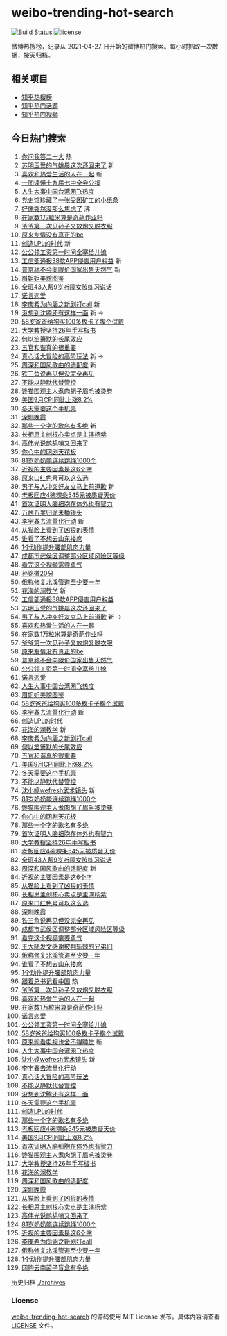 # weibo-trending-hot-search

[![Build Status](https://github.com/justjavac/weibo-trending-hot-search/workflows/ci/badge.svg?branch=master)](https://github.com/justjavac/weibo-trending-hot-search/actions)
[![license](https://img.shields.io/github/license/justjavac/weibo-trending-hot-search)](https://github.com/justjavac/weibo-trending-hot-search/blob/master/LICENSE)

微博热搜榜，记录从 2021-04-27 日开始的微博热门搜索。每小时抓取一次数据，按天[归档](./archives)。

## 相关项目

- [知乎热搜榜](https://github.com/justjavac/zhihu-trending-top-search)
- [知乎热门话题](https://github.com/justjavac/zhihu-trending-hot-questions)
- [知乎热门视频](https://github.com/justjavac/zhihu-trending-hot-video)

## 今日热门搜索

<!-- BEGIN -->
<!-- 最后更新时间 Fri Oct 14 2022 02:29:13 GMT+0800 (China Standard Time) -->

1. [你问我答二十大](https://s.weibo.com//weibo?q=%23%E4%BD%A0%E9%97%AE%E6%88%91%E7%AD%94%E4%BA%8C%E5%8D%81%E5%A4%A7%23&Refer=new_time)
   热
1. [苏明玉受的气姚晨这次还回来了](https://s.weibo.com//weibo?q=%23%E8%8B%8F%E6%98%8E%E7%8E%89%E5%8F%97%E7%9A%84%E6%B0%94%E5%A7%9A%E6%99%A8%E8%BF%99%E6%AC%A1%E8%BF%98%E5%9B%9E%E6%9D%A5%E4%BA%86%23&t=31&band_rank=1&Refer=top)
   新
1. [喜欢和热爱生活的人在一起](https://s.weibo.com//weibo?q=%23%E5%96%9C%E6%AC%A2%E5%92%8C%E7%83%AD%E7%88%B1%E7%94%9F%E6%B4%BB%E7%9A%84%E4%BA%BA%E5%9C%A8%E4%B8%80%E8%B5%B7%23&t=31&band_rank=2&Refer=top)
   新
1. [一图读懂十九届七中全会公报](https://s.weibo.com//weibo?q=%23%E4%B8%80%E5%9B%BE%E8%AF%BB%E6%87%82%E5%8D%81%E4%B9%9D%E5%B1%8A%E4%B8%83%E4%B8%AD%E5%85%A8%E4%BC%9A%E5%85%AC%E6%8A%A5%23&t=31&band_rank=3&Refer=top)
1. [人生大事中国台湾网飞热度](https://s.weibo.com//weibo?q=%23%E4%BA%BA%E7%94%9F%E5%A4%A7%E4%BA%8B%E4%B8%AD%E5%9B%BD%E5%8F%B0%E6%B9%BE%E7%BD%91%E9%A3%9E%E7%83%AD%E5%BA%A6%23&t=31&band_rank=4&Refer=top)
1. [党史馆珍藏了一张受困矿工的小纸条](https://s.weibo.com//weibo?q=%23%E5%85%9A%E5%8F%B2%E9%A6%86%E7%8F%8D%E8%97%8F%E4%BA%86%E4%B8%80%E5%BC%A0%E5%8F%97%E5%9B%B0%E7%9F%BF%E5%B7%A5%E7%9A%84%E5%B0%8F%E7%BA%B8%E6%9D%A1%23&t=31&band_rank=5&Refer=top)
1. [好像突然没那么焦虑了](https://s.weibo.com//weibo?q=%23%E5%A5%BD%E5%83%8F%E7%AA%81%E7%84%B6%E6%B2%A1%E9%82%A3%E4%B9%88%E7%84%A6%E8%99%91%E4%BA%86%23&t=31&band_rank=6&Refer=top)
   沸
1. [在家数1万粒米算是奇葩作业吗](https://s.weibo.com//weibo?q=%23%E5%9C%A8%E5%AE%B6%E6%95%B01%E4%B8%87%E7%B2%92%E7%B1%B3%E7%AE%97%E6%98%AF%E5%A5%87%E8%91%A9%E4%BD%9C%E4%B8%9A%E5%90%97%23&t=31&band_rank=7&Refer=top)
1. [爷爷第一次见孙子又放炮又脱衣服](https://s.weibo.com//weibo?q=%23%E7%88%B7%E7%88%B7%E7%AC%AC%E4%B8%80%E6%AC%A1%E8%A7%81%E5%AD%99%E5%AD%90%E5%8F%88%E6%94%BE%E7%82%AE%E5%8F%88%E8%84%B1%E8%A1%A3%E6%9C%8D%23&t=31&band_rank=8&Refer=top)
1. [原来友情没有真正的be](https://s.weibo.com//weibo?q=%23%E5%8E%9F%E6%9D%A5%E5%8F%8B%E6%83%85%E6%B2%A1%E6%9C%89%E7%9C%9F%E6%AD%A3%E7%9A%84be%23&t=31&band_rank=9&Refer=top)
1. [创造LPL的时代](https://s.weibo.com//weibo?q=%23%E5%88%9B%E9%80%A0LPL%E7%9A%84%E6%97%B6%E4%BB%A3%23&t=31&band_rank=10&Refer=top)
   新
1. [公公领工资第一时间全塞给儿媳](https://s.weibo.com//weibo?q=%23%E5%85%AC%E5%85%AC%E9%A2%86%E5%B7%A5%E8%B5%84%E7%AC%AC%E4%B8%80%E6%97%B6%E9%97%B4%E5%85%A8%E5%A1%9E%E7%BB%99%E5%84%BF%E5%AA%B3%23&t=31&band_rank=11&Refer=top)
1. [工信部通报38款APP侵害用户权益](https://s.weibo.com//weibo?q=%23%E5%B7%A5%E4%BF%A1%E9%83%A8%E9%80%9A%E6%8A%A538%E6%AC%BEAPP%E4%BE%B5%E5%AE%B3%E7%94%A8%E6%88%B7%E6%9D%83%E7%9B%8A%23&t=31&band_rank=12&Refer=top)
   新
1. [普京称不会向限价国家出售天然气](https://s.weibo.com//weibo?q=%23%E6%99%AE%E4%BA%AC%E7%A7%B0%E4%B8%8D%E4%BC%9A%E5%90%91%E9%99%90%E4%BB%B7%E5%9B%BD%E5%AE%B6%E5%87%BA%E5%94%AE%E5%A4%A9%E7%84%B6%E6%B0%94%23&t=31&band_rank=13&Refer=top)
   新
1. [眉姐姐美貌图鉴](https://s.weibo.com//weibo?q=%23%E7%9C%89%E5%A7%90%E5%A7%90%E7%BE%8E%E8%B2%8C%E5%9B%BE%E9%89%B4%23&t=31&band_rank=14&Refer=top)
1. [全班43人帮9岁听障女孩练习说话](https://s.weibo.com//weibo?q=%23%E5%85%A8%E7%8F%AD43%E4%BA%BA%E5%B8%AE9%E5%B2%81%E5%90%AC%E9%9A%9C%E5%A5%B3%E5%AD%A9%E7%BB%83%E4%B9%A0%E8%AF%B4%E8%AF%9D%23&t=31&band_rank=15&Refer=top)
1. [诺言恋爱](https://s.weibo.com//weibo?q=%E8%AF%BA%E8%A8%80%E6%81%8B%E7%88%B1&t=31&band_rank=16&Refer=top)
1. [李庚希为向涵之新剧打call](https://s.weibo.com//weibo?q=%23%E6%9D%8E%E5%BA%9A%E5%B8%8C%E4%B8%BA%E5%90%91%E6%B6%B5%E4%B9%8B%E6%96%B0%E5%89%A7%E6%89%93call%23&t=31&band_rank=17&Refer=top)
   新
1. [没想到沈腾还有这样一面](https://s.weibo.com//weibo?q=%23%E6%B2%A1%E6%83%B3%E5%88%B0%E6%B2%88%E8%85%BE%E8%BF%98%E6%9C%89%E8%BF%99%E6%A0%B7%E4%B8%80%E9%9D%A2%23&t=31&band_rank=18&Refer=top)
   新 ->
1. [58岁爸爸给狗买100多枚卡子挨个试戴](https://s.weibo.com//weibo?q=%2358%E5%B2%81%E7%88%B8%E7%88%B8%E7%BB%99%E7%8B%97%E4%B9%B0100%E5%A4%9A%E6%9E%9A%E5%8D%A1%E5%AD%90%E6%8C%A8%E4%B8%AA%E8%AF%95%E6%88%B4%23&t=31&band_rank=19&Refer=top)
1. [大学教授坚持26年手写板书](https://s.weibo.com//weibo?q=%23%E5%A4%A7%E5%AD%A6%E6%95%99%E6%8E%88%E5%9D%9A%E6%8C%8126%E5%B9%B4%E6%89%8B%E5%86%99%E6%9D%BF%E4%B9%A6%23&t=31&band_rank=20&Refer=top)
1. [何以笙箫默的长尾效应](https://s.weibo.com//weibo?q=%23%E4%BD%95%E4%BB%A5%E7%AC%99%E7%AE%AB%E9%BB%98%E7%9A%84%E9%95%BF%E5%B0%BE%E6%95%88%E5%BA%94%23&t=31&band_rank=21&Refer=top)
1. [五官和谐真的很重要](https://s.weibo.com//weibo?q=%23%E4%BA%94%E5%AE%98%E5%92%8C%E8%B0%90%E7%9C%9F%E7%9A%84%E5%BE%88%E9%87%8D%E8%A6%81%23&t=31&band_rank=22&Refer=top)
1. [真心话大冒险的高阶玩法](https://s.weibo.com//weibo?q=%23%E7%9C%9F%E5%BF%83%E8%AF%9D%E5%A4%A7%E5%86%92%E9%99%A9%E7%9A%84%E9%AB%98%E9%98%B6%E7%8E%A9%E6%B3%95%23&t=31&band_rank=23&Refer=top)
   新 ->
1. [周深和国风歌曲的适配度](https://s.weibo.com//weibo?q=%23%E5%91%A8%E6%B7%B1%E5%92%8C%E5%9B%BD%E9%A3%8E%E6%AD%8C%E6%9B%B2%E7%9A%84%E9%80%82%E9%85%8D%E5%BA%A6%23&t=31&band_rank=24&Refer=top)
   新
1. [铁三角说再见但没完全再见](https://s.weibo.com//weibo?q=%23%E9%93%81%E4%B8%89%E8%A7%92%E8%AF%B4%E5%86%8D%E8%A7%81%E4%BD%86%E6%B2%A1%E5%AE%8C%E5%85%A8%E5%86%8D%E8%A7%81%23&t=31&band_rank=25&Refer=top)
1. [不能以静默代替管控](https://s.weibo.com//weibo?q=%23%E4%B8%8D%E8%83%BD%E4%BB%A5%E9%9D%99%E9%BB%98%E4%BB%A3%E6%9B%BF%E7%AE%A1%E6%8E%A7%23&t=31&band_rank=26&Refer=top)
1. [馋猫围观主人煮肉胡子眉毛被烫卷](https://s.weibo.com//weibo?q=%23%E9%A6%8B%E7%8C%AB%E5%9B%B4%E8%A7%82%E4%B8%BB%E4%BA%BA%E7%85%AE%E8%82%89%E8%83%A1%E5%AD%90%E7%9C%89%E6%AF%9B%E8%A2%AB%E7%83%AB%E5%8D%B7%23&t=31&band_rank=27&Refer=top)
1. [美国9月CPI同比上涨8.2%](https://s.weibo.com//weibo?q=%23%E7%BE%8E%E5%9B%BD9%E6%9C%88CPI%E5%90%8C%E6%AF%94%E4%B8%8A%E6%B6%A88.2%25%23&t=31&band_rank=28&Refer=top)
1. [冬天需要这个手机壳](https://s.weibo.com//weibo?q=%23%E5%86%AC%E5%A4%A9%E9%9C%80%E8%A6%81%E8%BF%99%E4%B8%AA%E6%89%8B%E6%9C%BA%E5%A3%B3%23&t=31&band_rank=29&Refer=top)
1. [深圳晚霞](https://s.weibo.com//weibo?q=%23%E6%B7%B1%E5%9C%B3%E6%99%9A%E9%9C%9E%23&t=31&band_rank=30&Refer=top)
1. [那些一个字的歌名有多绝](https://s.weibo.com//weibo?q=%23%E9%82%A3%E4%BA%9B%E4%B8%80%E4%B8%AA%E5%AD%97%E7%9A%84%E6%AD%8C%E5%90%8D%E6%9C%89%E5%A4%9A%E7%BB%9D%23&t=31&band_rank=31&Refer=top)
   新
1. [长相思主创核心卖点是主演杨紫](https://s.weibo.com//weibo?q=%23%E9%95%BF%E7%9B%B8%E6%80%9D%E4%B8%BB%E5%88%9B%E6%A0%B8%E5%BF%83%E5%8D%96%E7%82%B9%E6%98%AF%E4%B8%BB%E6%BC%94%E6%9D%A8%E7%B4%AB%23&t=31&band_rank=32&Refer=top)
1. [高伟光说鹧鸪哨又回来了](https://s.weibo.com//weibo?q=%23%E9%AB%98%E4%BC%9F%E5%85%89%E8%AF%B4%E9%B9%A7%E9%B8%AA%E5%93%A8%E5%8F%88%E5%9B%9E%E6%9D%A5%E4%BA%86%23&t=31&band_rank=33&Refer=top)
1. [你心中的网剧天花板](https://s.weibo.com//weibo?q=%23%E4%BD%A0%E5%BF%83%E4%B8%AD%E7%9A%84%E7%BD%91%E5%89%A7%E5%A4%A9%E8%8A%B1%E6%9D%BF%23&t=31&band_rank=34&Refer=top)
1. [81岁奶奶能连续跳绳1000个](https://s.weibo.com//weibo?q=%2381%E5%B2%81%E5%A5%B6%E5%A5%B6%E8%83%BD%E8%BF%9E%E7%BB%AD%E8%B7%B3%E7%BB%B31000%E4%B8%AA%23&t=31&band_rank=35&Refer=top)
1. [近视的主要因素是这6个字](https://s.weibo.com//weibo?q=%23%E8%BF%91%E8%A7%86%E7%9A%84%E4%B8%BB%E8%A6%81%E5%9B%A0%E7%B4%A0%E6%98%AF%E8%BF%996%E4%B8%AA%E5%AD%97%23&t=31&band_rank=36&Refer=top)
1. [原来口红色号可以这么选](https://s.weibo.com//weibo?q=%23%E5%8E%9F%E6%9D%A5%E5%8F%A3%E7%BA%A2%E8%89%B2%E5%8F%B7%E5%8F%AF%E4%BB%A5%E8%BF%99%E4%B9%88%E9%80%89%23&t=31&band_rank=37&Refer=top)
1. [男子与人冲突好友立马上前道歉](https://s.weibo.com//weibo?q=%23%E7%94%B7%E5%AD%90%E4%B8%8E%E4%BA%BA%E5%86%B2%E7%AA%81%E5%A5%BD%E5%8F%8B%E7%AB%8B%E9%A9%AC%E4%B8%8A%E5%89%8D%E9%81%93%E6%AD%89%23&t=31&band_rank=38&Refer=top)
   新
1. [老板回应4碗粿条545元被质疑天价](https://s.weibo.com//weibo?q=%23%E8%80%81%E6%9D%BF%E5%9B%9E%E5%BA%944%E7%A2%97%E7%B2%BF%E6%9D%A1545%E5%85%83%E8%A2%AB%E8%B4%A8%E7%96%91%E5%A4%A9%E4%BB%B7%23&t=31&band_rank=39&Refer=top)
1. [首次证明人脑细胞在体外也有智力](https://s.weibo.com//weibo?q=%23%E9%A6%96%E6%AC%A1%E8%AF%81%E6%98%8E%E4%BA%BA%E8%84%91%E7%BB%86%E8%83%9E%E5%9C%A8%E4%BD%93%E5%A4%96%E4%B9%9F%E6%9C%89%E6%99%BA%E5%8A%9B%23&t=31&band_rank=40&Refer=top)
1. [万茜万里归途未播镜头](https://s.weibo.com//weibo?q=%23%E4%B8%87%E8%8C%9C%E4%B8%87%E9%87%8C%E5%BD%92%E9%80%94%E6%9C%AA%E6%92%AD%E9%95%9C%E5%A4%B4%23&t=31&band_rank=41&Refer=top)
1. [李宇春去流量化行动](https://s.weibo.com//weibo?q=%23%E6%9D%8E%E5%AE%87%E6%98%A5%E5%8E%BB%E6%B5%81%E9%87%8F%E5%8C%96%E8%A1%8C%E5%8A%A8%23&t=31&band_rank=42&Refer=top)
   新
1. [从猫脸上看到了凶狠的表情](https://s.weibo.com//weibo?q=%23%E4%BB%8E%E7%8C%AB%E8%84%B8%E4%B8%8A%E7%9C%8B%E5%88%B0%E4%BA%86%E5%87%B6%E7%8B%A0%E7%9A%84%E8%A1%A8%E6%83%85%23&t=31&band_rank=43&Refer=top)
1. [谁看了不想去山东搂席](https://s.weibo.com//weibo?q=%23%E8%B0%81%E7%9C%8B%E4%BA%86%E4%B8%8D%E6%83%B3%E5%8E%BB%E5%B1%B1%E4%B8%9C%E6%90%82%E5%B8%AD%23&t=31&band_rank=44&Refer=top)
1. [1个动作提升腰部肌肉力量](https://s.weibo.com//weibo?q=%231%E4%B8%AA%E5%8A%A8%E4%BD%9C%E6%8F%90%E5%8D%87%E8%85%B0%E9%83%A8%E8%82%8C%E8%82%89%E5%8A%9B%E9%87%8F%23&t=31&band_rank=45&Refer=top)
1. [成都市武侯区调整部分区域风险区等级](https://s.weibo.com//weibo?q=%23%E6%88%90%E9%83%BD%E5%B8%82%E6%AD%A6%E4%BE%AF%E5%8C%BA%E8%B0%83%E6%95%B4%E9%83%A8%E5%88%86%E5%8C%BA%E5%9F%9F%E9%A3%8E%E9%99%A9%E5%8C%BA%E7%AD%89%E7%BA%A7%23&t=31&band_rank=46&Refer=top)
1. [看完这个视频需要勇气](https://s.weibo.com//weibo?q=%23%E7%9C%8B%E5%AE%8C%E8%BF%99%E4%B8%AA%E8%A7%86%E9%A2%91%E9%9C%80%E8%A6%81%E5%8B%87%E6%B0%94%23&t=31&band_rank=47&Refer=top)
1. [孙铭徽20分](https://s.weibo.com//weibo?q=%23%E5%AD%99%E9%93%AD%E5%BE%BD20%E5%88%86%23&t=31&band_rank=48&Refer=top)
1. [俄称修复北溪管道至少要一年](https://s.weibo.com//weibo?q=%23%E4%BF%84%E7%A7%B0%E4%BF%AE%E5%A4%8D%E5%8C%97%E6%BA%AA%E7%AE%A1%E9%81%93%E8%87%B3%E5%B0%91%E8%A6%81%E4%B8%80%E5%B9%B4%23&t=31&band_rank=49&Refer=top)
1. [花海的澜教学](https://s.weibo.com//weibo?q=%23%E8%8A%B1%E6%B5%B7%E7%9A%84%E6%BE%9C%E6%95%99%E5%AD%A6%23&t=31&band_rank=50&Refer=top)
   新
1. [工信部通报38款APP侵害用户权益](https://s.weibo.com//weibo?q=%23%E5%B7%A5%E4%BF%A1%E9%83%A8%E9%80%9A%E6%8A%A538%E6%AC%BEAPP%E4%BE%B5%E5%AE%B3%E7%94%A8%E6%88%B7%E6%9D%83%E7%9B%8A%23&t=31&band_rank=1&Refer=top)
1. [苏明玉受的气姚晨这次还回来了](https://s.weibo.com//weibo?q=%23%E8%8B%8F%E6%98%8E%E7%8E%89%E5%8F%97%E7%9A%84%E6%B0%94%E5%A7%9A%E6%99%A8%E8%BF%99%E6%AC%A1%E8%BF%98%E5%9B%9E%E6%9D%A5%E4%BA%86%23&t=31&band_rank=2&Refer=top)
1. [男子与人冲突好友立马上前道歉](https://s.weibo.com//weibo?q=%23%E7%94%B7%E5%AD%90%E4%B8%8E%E4%BA%BA%E5%86%B2%E7%AA%81%E5%A5%BD%E5%8F%8B%E7%AB%8B%E9%A9%AC%E4%B8%8A%E5%89%8D%E9%81%93%E6%AD%89%23&t=31&band_rank=4&Refer=top)
   新 ->
1. [喜欢和热爱生活的人在一起](https://s.weibo.com//weibo?q=%23%E5%96%9C%E6%AC%A2%E5%92%8C%E7%83%AD%E7%88%B1%E7%94%9F%E6%B4%BB%E7%9A%84%E4%BA%BA%E5%9C%A8%E4%B8%80%E8%B5%B7%23&t=31&band_rank=7&Refer=top)
1. [在家数1万粒米算是奇葩作业吗](https://s.weibo.com//weibo?q=%23%E5%9C%A8%E5%AE%B6%E6%95%B01%E4%B8%87%E7%B2%92%E7%B1%B3%E7%AE%97%E6%98%AF%E5%A5%87%E8%91%A9%E4%BD%9C%E4%B8%9A%E5%90%97%23&t=31&band_rank=8&Refer=top)
1. [爷爷第一次见孙子又放炮又脱衣服](https://s.weibo.com//weibo?q=%23%E7%88%B7%E7%88%B7%E7%AC%AC%E4%B8%80%E6%AC%A1%E8%A7%81%E5%AD%99%E5%AD%90%E5%8F%88%E6%94%BE%E7%82%AE%E5%8F%88%E8%84%B1%E8%A1%A3%E6%9C%8D%23&t=31&band_rank=9&Refer=top)
1. [原来友情没有真正的be](https://s.weibo.com//weibo?q=%23%E5%8E%9F%E6%9D%A5%E5%8F%8B%E6%83%85%E6%B2%A1%E6%9C%89%E7%9C%9F%E6%AD%A3%E7%9A%84be%23&t=31&band_rank=10&Refer=top)
1. [普京称不会向限价国家出售天然气](https://s.weibo.com//weibo?q=%23%E6%99%AE%E4%BA%AC%E7%A7%B0%E4%B8%8D%E4%BC%9A%E5%90%91%E9%99%90%E4%BB%B7%E5%9B%BD%E5%AE%B6%E5%87%BA%E5%94%AE%E5%A4%A9%E7%84%B6%E6%B0%94%23&t=31&band_rank=11&Refer=top)
1. [公公领工资第一时间全塞给儿媳](https://s.weibo.com//weibo?q=%23%E5%85%AC%E5%85%AC%E9%A2%86%E5%B7%A5%E8%B5%84%E7%AC%AC%E4%B8%80%E6%97%B6%E9%97%B4%E5%85%A8%E5%A1%9E%E7%BB%99%E5%84%BF%E5%AA%B3%23&t=31&band_rank=12&Refer=top)
1. [诺言恋爱](https://s.weibo.com//weibo?q=%E8%AF%BA%E8%A8%80%E6%81%8B%E7%88%B1&t=31&band_rank=13&Refer=top)
1. [人生大事中国台湾网飞热度](https://s.weibo.com//weibo?q=%23%E4%BA%BA%E7%94%9F%E5%A4%A7%E4%BA%8B%E4%B8%AD%E5%9B%BD%E5%8F%B0%E6%B9%BE%E7%BD%91%E9%A3%9E%E7%83%AD%E5%BA%A6%23&t=31&band_rank=14&Refer=top)
1. [眉姐姐美貌图鉴](https://s.weibo.com//weibo?q=%23%E7%9C%89%E5%A7%90%E5%A7%90%E7%BE%8E%E8%B2%8C%E5%9B%BE%E9%89%B4%23&t=31&band_rank=15&Refer=top)
1. [58岁爸爸给狗买100多枚卡子挨个试戴](https://s.weibo.com//weibo?q=%2358%E5%B2%81%E7%88%B8%E7%88%B8%E7%BB%99%E7%8B%97%E4%B9%B0100%E5%A4%9A%E6%9E%9A%E5%8D%A1%E5%AD%90%E6%8C%A8%E4%B8%AA%E8%AF%95%E6%88%B4%23&t=31&band_rank=16&Refer=top)
1. [李宇春去流量化行动](https://s.weibo.com//weibo?q=%23%E6%9D%8E%E5%AE%87%E6%98%A5%E5%8E%BB%E6%B5%81%E9%87%8F%E5%8C%96%E8%A1%8C%E5%8A%A8%23&t=31&band_rank=17&Refer=top)
   新
1. [创造LPL的时代](https://s.weibo.com//weibo?q=%23%E5%88%9B%E9%80%A0LPL%E7%9A%84%E6%97%B6%E4%BB%A3%23&t=31&band_rank=19&Refer=top)
1. [花海的澜教学](https://s.weibo.com//weibo?q=%23%E8%8A%B1%E6%B5%B7%E7%9A%84%E6%BE%9C%E6%95%99%E5%AD%A6%23&t=31&band_rank=20&Refer=top)
   新
1. [李庚希为向涵之新剧打call](https://s.weibo.com//weibo?q=%23%E6%9D%8E%E5%BA%9A%E5%B8%8C%E4%B8%BA%E5%90%91%E6%B6%B5%E4%B9%8B%E6%96%B0%E5%89%A7%E6%89%93call%23&t=31&band_rank=21&Refer=top)
1. [何以笙箫默的长尾效应](https://s.weibo.com//weibo?q=%23%E4%BD%95%E4%BB%A5%E7%AC%99%E7%AE%AB%E9%BB%98%E7%9A%84%E9%95%BF%E5%B0%BE%E6%95%88%E5%BA%94%23&t=31&band_rank=22&Refer=top)
1. [五官和谐真的很重要](https://s.weibo.com//weibo?q=%23%E4%BA%94%E5%AE%98%E5%92%8C%E8%B0%90%E7%9C%9F%E7%9A%84%E5%BE%88%E9%87%8D%E8%A6%81%23&t=31&band_rank=24&Refer=top)
1. [美国9月CPI同比上涨8.2%](https://s.weibo.com//weibo?q=%23%E7%BE%8E%E5%9B%BD9%E6%9C%88CPI%E5%90%8C%E6%AF%94%E4%B8%8A%E6%B6%A88.2%25%23&t=31&band_rank=25&Refer=top)
1. [冬天需要这个手机壳](https://s.weibo.com//weibo?q=%23%E5%86%AC%E5%A4%A9%E9%9C%80%E8%A6%81%E8%BF%99%E4%B8%AA%E6%89%8B%E6%9C%BA%E5%A3%B3%23&t=31&band_rank=26&Refer=top)
1. [不能以静默代替管控](https://s.weibo.com//weibo?q=%23%E4%B8%8D%E8%83%BD%E4%BB%A5%E9%9D%99%E9%BB%98%E4%BB%A3%E6%9B%BF%E7%AE%A1%E6%8E%A7%23&t=31&band_rank=27&Refer=top)
1. [沈小婷wefresh武术镜头](https://s.weibo.com//weibo?q=%23%E6%B2%88%E5%B0%8F%E5%A9%B7wefresh%E6%AD%A6%E6%9C%AF%E9%95%9C%E5%A4%B4%23&t=31&band_rank=28&Refer=top)
   新
1. [81岁奶奶能连续跳绳1000个](https://s.weibo.com//weibo?q=%2381%E5%B2%81%E5%A5%B6%E5%A5%B6%E8%83%BD%E8%BF%9E%E7%BB%AD%E8%B7%B3%E7%BB%B31000%E4%B8%AA%23&t=31&band_rank=29&Refer=top)
1. [馋猫围观主人煮肉胡子眉毛被烫卷](https://s.weibo.com//weibo?q=%23%E9%A6%8B%E7%8C%AB%E5%9B%B4%E8%A7%82%E4%B8%BB%E4%BA%BA%E7%85%AE%E8%82%89%E8%83%A1%E5%AD%90%E7%9C%89%E6%AF%9B%E8%A2%AB%E7%83%AB%E5%8D%B7%23&t=31&band_rank=30&Refer=top)
1. [你心中的网剧天花板](https://s.weibo.com//weibo?q=%23%E4%BD%A0%E5%BF%83%E4%B8%AD%E7%9A%84%E7%BD%91%E5%89%A7%E5%A4%A9%E8%8A%B1%E6%9D%BF%23&t=31&band_rank=31&Refer=top)
1. [那些一个字的歌名有多绝](https://s.weibo.com//weibo?q=%23%E9%82%A3%E4%BA%9B%E4%B8%80%E4%B8%AA%E5%AD%97%E7%9A%84%E6%AD%8C%E5%90%8D%E6%9C%89%E5%A4%9A%E7%BB%9D%23&t=31&band_rank=32&Refer=top)
1. [首次证明人脑细胞在体外也有智力](https://s.weibo.com//weibo?q=%23%E9%A6%96%E6%AC%A1%E8%AF%81%E6%98%8E%E4%BA%BA%E8%84%91%E7%BB%86%E8%83%9E%E5%9C%A8%E4%BD%93%E5%A4%96%E4%B9%9F%E6%9C%89%E6%99%BA%E5%8A%9B%23&t=31&band_rank=34&Refer=top)
1. [大学教授坚持26年手写板书](https://s.weibo.com//weibo?q=%23%E5%A4%A7%E5%AD%A6%E6%95%99%E6%8E%88%E5%9D%9A%E6%8C%8126%E5%B9%B4%E6%89%8B%E5%86%99%E6%9D%BF%E4%B9%A6%23&t=31&band_rank=35&Refer=top)
1. [老板回应4碗粿条545元被质疑天价](https://s.weibo.com//weibo?q=%23%E8%80%81%E6%9D%BF%E5%9B%9E%E5%BA%944%E7%A2%97%E7%B2%BF%E6%9D%A1545%E5%85%83%E8%A2%AB%E8%B4%A8%E7%96%91%E5%A4%A9%E4%BB%B7%23&t=31&band_rank=36&Refer=top)
1. [全班43人帮9岁听障女孩练习说话](https://s.weibo.com//weibo?q=%23%E5%85%A8%E7%8F%AD43%E4%BA%BA%E5%B8%AE9%E5%B2%81%E5%90%AC%E9%9A%9C%E5%A5%B3%E5%AD%A9%E7%BB%83%E4%B9%A0%E8%AF%B4%E8%AF%9D%23&t=31&band_rank=37&Refer=top)
1. [周深和国风歌曲的适配度](https://s.weibo.com//weibo?q=%23%E5%91%A8%E6%B7%B1%E5%92%8C%E5%9B%BD%E9%A3%8E%E6%AD%8C%E6%9B%B2%E7%9A%84%E9%80%82%E9%85%8D%E5%BA%A6%23&t=31&band_rank=38&Refer=top)
   新
1. [近视的主要因素是这6个字](https://s.weibo.com//weibo?q=%23%E8%BF%91%E8%A7%86%E7%9A%84%E4%B8%BB%E8%A6%81%E5%9B%A0%E7%B4%A0%E6%98%AF%E8%BF%996%E4%B8%AA%E5%AD%97%23&t=31&band_rank=39&Refer=top)
1. [从猫脸上看到了凶狠的表情](https://s.weibo.com//weibo?q=%23%E4%BB%8E%E7%8C%AB%E8%84%B8%E4%B8%8A%E7%9C%8B%E5%88%B0%E4%BA%86%E5%87%B6%E7%8B%A0%E7%9A%84%E8%A1%A8%E6%83%85%23&t=31&band_rank=40&Refer=top)
1. [长相思主创核心卖点是主演杨紫](https://s.weibo.com//weibo?q=%23%E9%95%BF%E7%9B%B8%E6%80%9D%E4%B8%BB%E5%88%9B%E6%A0%B8%E5%BF%83%E5%8D%96%E7%82%B9%E6%98%AF%E4%B8%BB%E6%BC%94%E6%9D%A8%E7%B4%AB%23&t=31&band_rank=41&Refer=top)
1. [原来口红色号可以这么选](https://s.weibo.com//weibo?q=%23%E5%8E%9F%E6%9D%A5%E5%8F%A3%E7%BA%A2%E8%89%B2%E5%8F%B7%E5%8F%AF%E4%BB%A5%E8%BF%99%E4%B9%88%E9%80%89%23&t=31&band_rank=42&Refer=top)
1. [深圳晚霞](https://s.weibo.com//weibo?q=%23%E6%B7%B1%E5%9C%B3%E6%99%9A%E9%9C%9E%23&t=31&band_rank=43&Refer=top)
1. [铁三角说再见但没完全再见](https://s.weibo.com//weibo?q=%23%E9%93%81%E4%B8%89%E8%A7%92%E8%AF%B4%E5%86%8D%E8%A7%81%E4%BD%86%E6%B2%A1%E5%AE%8C%E5%85%A8%E5%86%8D%E8%A7%81%23&t=31&band_rank=44&Refer=top)
1. [成都市武侯区调整部分区域风险区等级](https://s.weibo.com//weibo?q=%23%E6%88%90%E9%83%BD%E5%B8%82%E6%AD%A6%E4%BE%AF%E5%8C%BA%E8%B0%83%E6%95%B4%E9%83%A8%E5%88%86%E5%8C%BA%E5%9F%9F%E9%A3%8E%E9%99%A9%E5%8C%BA%E7%AD%89%E7%BA%A7%23&t=31&band_rank=45&Refer=top)
1. [看完这个视频需要勇气](https://s.weibo.com//weibo?q=%23%E7%9C%8B%E5%AE%8C%E8%BF%99%E4%B8%AA%E8%A7%86%E9%A2%91%E9%9C%80%E8%A6%81%E5%8B%87%E6%B0%94%23&t=31&band_rank=46&Refer=top)
1. [王大陆发文感谢披荆斩棘的兄弟们](https://s.weibo.com//weibo?q=%23%E7%8E%8B%E5%A4%A7%E9%99%86%E5%8F%91%E6%96%87%E6%84%9F%E8%B0%A2%E6%8A%AB%E8%8D%86%E6%96%A9%E6%A3%98%E7%9A%84%E5%85%84%E5%BC%9F%E4%BB%AC%23&t=31&band_rank=47&Refer=top)
1. [俄称修复北溪管道至少要一年](https://s.weibo.com//weibo?q=%23%E4%BF%84%E7%A7%B0%E4%BF%AE%E5%A4%8D%E5%8C%97%E6%BA%AA%E7%AE%A1%E9%81%93%E8%87%B3%E5%B0%91%E8%A6%81%E4%B8%80%E5%B9%B4%23&t=31&band_rank=48&Refer=top)
1. [谁看了不想去山东搂席](https://s.weibo.com//weibo?q=%23%E8%B0%81%E7%9C%8B%E4%BA%86%E4%B8%8D%E6%83%B3%E5%8E%BB%E5%B1%B1%E4%B8%9C%E6%90%82%E5%B8%AD%23&t=31&band_rank=49&Refer=top)
1. [1个动作提升腰部肌肉力量](https://s.weibo.com//weibo?q=%231%E4%B8%AA%E5%8A%A8%E4%BD%9C%E6%8F%90%E5%8D%87%E8%85%B0%E9%83%A8%E8%82%8C%E8%82%89%E5%8A%9B%E9%87%8F%23&t=31&band_rank=50&Refer=top)
1. [跟着总书记看中国](https://s.weibo.com//weibo?q=%23%E8%B7%9F%E7%9D%80%E6%80%BB%E4%B9%A6%E8%AE%B0%E7%9C%8B%E4%B8%AD%E5%9B%BD%23&Refer=new_time)
   热
1. [爷爷第一次见孙子又放炮又脱衣服](https://s.weibo.com//weibo?q=%23%E7%88%B7%E7%88%B7%E7%AC%AC%E4%B8%80%E6%AC%A1%E8%A7%81%E5%AD%99%E5%AD%90%E5%8F%88%E6%94%BE%E7%82%AE%E5%8F%88%E8%84%B1%E8%A1%A3%E6%9C%8D%23&t=31&band_rank=7&Refer=top)
1. [喜欢和热爱生活的人在一起](https://s.weibo.com//weibo?q=%23%E5%96%9C%E6%AC%A2%E5%92%8C%E7%83%AD%E7%88%B1%E7%94%9F%E6%B4%BB%E7%9A%84%E4%BA%BA%E5%9C%A8%E4%B8%80%E8%B5%B7%23&t=31&band_rank=8&Refer=top)
1. [在家数1万粒米算是奇葩作业吗](https://s.weibo.com//weibo?q=%23%E5%9C%A8%E5%AE%B6%E6%95%B01%E4%B8%87%E7%B2%92%E7%B1%B3%E7%AE%97%E6%98%AF%E5%A5%87%E8%91%A9%E4%BD%9C%E4%B8%9A%E5%90%97%23&t=31&band_rank=10&Refer=top)
1. [诺言恋爱](https://s.weibo.com//weibo?q=%E8%AF%BA%E8%A8%80%E6%81%8B%E7%88%B1&t=31&band_rank=12&Refer=top)
1. [公公领工资第一时间全塞给儿媳](https://s.weibo.com//weibo?q=%23%E5%85%AC%E5%85%AC%E9%A2%86%E5%B7%A5%E8%B5%84%E7%AC%AC%E4%B8%80%E6%97%B6%E9%97%B4%E5%85%A8%E5%A1%9E%E7%BB%99%E5%84%BF%E5%AA%B3%23&t=31&band_rank=13&Refer=top)
1. [58岁爸爸给狗买100多枚卡子挨个试戴](https://s.weibo.com//weibo?q=%2358%E5%B2%81%E7%88%B8%E7%88%B8%E7%BB%99%E7%8B%97%E4%B9%B0100%E5%A4%9A%E6%9E%9A%E5%8D%A1%E5%AD%90%E6%8C%A8%E4%B8%AA%E8%AF%95%E6%88%B4%23&t=31&band_rank=14&Refer=top)
1. [原来狗看电视也舍不得睡觉](https://s.weibo.com//weibo?q=%23%E5%8E%9F%E6%9D%A5%E7%8B%97%E7%9C%8B%E7%94%B5%E8%A7%86%E4%B9%9F%E8%88%8D%E4%B8%8D%E5%BE%97%E7%9D%A1%E8%A7%89%23&t=31&band_rank=16&Refer=top)
   新
1. [人生大事中国台湾网飞热度](https://s.weibo.com//weibo?q=%23%E4%BA%BA%E7%94%9F%E5%A4%A7%E4%BA%8B%E4%B8%AD%E5%9B%BD%E5%8F%B0%E6%B9%BE%E7%BD%91%E9%A3%9E%E7%83%AD%E5%BA%A6%23&t=31&band_rank=17&Refer=top)
1. [沈小婷wefresh武术镜头](https://s.weibo.com//weibo?q=%23%E6%B2%88%E5%B0%8F%E5%A9%B7wefresh%E6%AD%A6%E6%9C%AF%E9%95%9C%E5%A4%B4%23&t=31&band_rank=18&Refer=top)
   新
1. [李宇春去流量化行动](https://s.weibo.com//weibo?q=%23%E6%9D%8E%E5%AE%87%E6%98%A5%E5%8E%BB%E6%B5%81%E9%87%8F%E5%8C%96%E8%A1%8C%E5%8A%A8%23&t=31&band_rank=19&Refer=top)
1. [真心话大冒险的高阶玩法](https://s.weibo.com//weibo?q=%23%E7%9C%9F%E5%BF%83%E8%AF%9D%E5%A4%A7%E5%86%92%E9%99%A9%E7%9A%84%E9%AB%98%E9%98%B6%E7%8E%A9%E6%B3%95%23&t=31&band_rank=20&Refer=top)
1. [不能以静默代替管控](https://s.weibo.com//weibo?q=%23%E4%B8%8D%E8%83%BD%E4%BB%A5%E9%9D%99%E9%BB%98%E4%BB%A3%E6%9B%BF%E7%AE%A1%E6%8E%A7%23&t=31&band_rank=23&Refer=top)
1. [没想到沈腾还有这样一面](https://s.weibo.com//weibo?q=%23%E6%B2%A1%E6%83%B3%E5%88%B0%E6%B2%88%E8%85%BE%E8%BF%98%E6%9C%89%E8%BF%99%E6%A0%B7%E4%B8%80%E9%9D%A2%23&t=31&band_rank=24&Refer=top)
1. [冬天需要这个手机壳](https://s.weibo.com//weibo?q=%23%E5%86%AC%E5%A4%A9%E9%9C%80%E8%A6%81%E8%BF%99%E4%B8%AA%E6%89%8B%E6%9C%BA%E5%A3%B3%23&t=31&band_rank=25&Refer=top)
1. [创造LPL的时代](https://s.weibo.com//weibo?q=%23%E5%88%9B%E9%80%A0LPL%E7%9A%84%E6%97%B6%E4%BB%A3%23&t=31&band_rank=26&Refer=top)
1. [那些一个字的歌名有多绝](https://s.weibo.com//weibo?q=%23%E9%82%A3%E4%BA%9B%E4%B8%80%E4%B8%AA%E5%AD%97%E7%9A%84%E6%AD%8C%E5%90%8D%E6%9C%89%E5%A4%9A%E7%BB%9D%23&t=31&band_rank=27&Refer=top)
1. [老板回应4碗粿条545元被质疑天价](https://s.weibo.com//weibo?q=%23%E8%80%81%E6%9D%BF%E5%9B%9E%E5%BA%944%E7%A2%97%E7%B2%BF%E6%9D%A1545%E5%85%83%E8%A2%AB%E8%B4%A8%E7%96%91%E5%A4%A9%E4%BB%B7%23&t=31&band_rank=28&Refer=top)
1. [美国9月CPI同比上涨8.2%](https://s.weibo.com//weibo?q=%23%E7%BE%8E%E5%9B%BD9%E6%9C%88CPI%E5%90%8C%E6%AF%94%E4%B8%8A%E6%B6%A88.2%25%23&t=31&band_rank=29&Refer=top)
1. [首次证明人脑细胞在体外也有智力](https://s.weibo.com//weibo?q=%23%E9%A6%96%E6%AC%A1%E8%AF%81%E6%98%8E%E4%BA%BA%E8%84%91%E7%BB%86%E8%83%9E%E5%9C%A8%E4%BD%93%E5%A4%96%E4%B9%9F%E6%9C%89%E6%99%BA%E5%8A%9B%23&t=31&band_rank=30&Refer=top)
1. [馋猫围观主人煮肉胡子眉毛被烫卷](https://s.weibo.com//weibo?q=%23%E9%A6%8B%E7%8C%AB%E5%9B%B4%E8%A7%82%E4%B8%BB%E4%BA%BA%E7%85%AE%E8%82%89%E8%83%A1%E5%AD%90%E7%9C%89%E6%AF%9B%E8%A2%AB%E7%83%AB%E5%8D%B7%23&t=31&band_rank=31&Refer=top)
1. [大学教授坚持26年手写板书](https://s.weibo.com//weibo?q=%23%E5%A4%A7%E5%AD%A6%E6%95%99%E6%8E%88%E5%9D%9A%E6%8C%8126%E5%B9%B4%E6%89%8B%E5%86%99%E6%9D%BF%E4%B9%A6%23&t=31&band_rank=32&Refer=top)
1. [花海的澜教学](https://s.weibo.com//weibo?q=%23%E8%8A%B1%E6%B5%B7%E7%9A%84%E6%BE%9C%E6%95%99%E5%AD%A6%23&t=31&band_rank=33&Refer=top)
1. [周深和国风歌曲的适配度](https://s.weibo.com//weibo?q=%23%E5%91%A8%E6%B7%B1%E5%92%8C%E5%9B%BD%E9%A3%8E%E6%AD%8C%E6%9B%B2%E7%9A%84%E9%80%82%E9%85%8D%E5%BA%A6%23&t=31&band_rank=35&Refer=top)
1. [深圳晚霞](https://s.weibo.com//weibo?q=%23%E6%B7%B1%E5%9C%B3%E6%99%9A%E9%9C%9E%23&t=31&band_rank=36&Refer=top)
1. [从猫脸上看到了凶狠的表情](https://s.weibo.com//weibo?q=%23%E4%BB%8E%E7%8C%AB%E8%84%B8%E4%B8%8A%E7%9C%8B%E5%88%B0%E4%BA%86%E5%87%B6%E7%8B%A0%E7%9A%84%E8%A1%A8%E6%83%85%23&t=31&band_rank=37&Refer=top)
1. [长相思主创核心卖点是主演杨紫](https://s.weibo.com//weibo?q=%23%E9%95%BF%E7%9B%B8%E6%80%9D%E4%B8%BB%E5%88%9B%E6%A0%B8%E5%BF%83%E5%8D%96%E7%82%B9%E6%98%AF%E4%B8%BB%E6%BC%94%E6%9D%A8%E7%B4%AB%23&t=31&band_rank=38&Refer=top)
1. [高伟光说鹧鸪哨又回来了](https://s.weibo.com//weibo?q=%23%E9%AB%98%E4%BC%9F%E5%85%89%E8%AF%B4%E9%B9%A7%E9%B8%AA%E5%93%A8%E5%8F%88%E5%9B%9E%E6%9D%A5%E4%BA%86%23&t=31&band_rank=39&Refer=top)
1. [81岁奶奶能连续跳绳1000个](https://s.weibo.com//weibo?q=%2381%E5%B2%81%E5%A5%B6%E5%A5%B6%E8%83%BD%E8%BF%9E%E7%BB%AD%E8%B7%B3%E7%BB%B31000%E4%B8%AA%23&t=31&band_rank=40&Refer=top)
1. [近视的主要因素是这6个字](https://s.weibo.com//weibo?q=%23%E8%BF%91%E8%A7%86%E7%9A%84%E4%B8%BB%E8%A6%81%E5%9B%A0%E7%B4%A0%E6%98%AF%E8%BF%996%E4%B8%AA%E5%AD%97%23&t=31&band_rank=41&Refer=top)
1. [李庚希为向涵之新剧打call](https://s.weibo.com//weibo?q=%23%E6%9D%8E%E5%BA%9A%E5%B8%8C%E4%B8%BA%E5%90%91%E6%B6%B5%E4%B9%8B%E6%96%B0%E5%89%A7%E6%89%93call%23&t=31&band_rank=43&Refer=top)
1. [俄称修复北溪管道至少要一年](https://s.weibo.com//weibo?q=%23%E4%BF%84%E7%A7%B0%E4%BF%AE%E5%A4%8D%E5%8C%97%E6%BA%AA%E7%AE%A1%E9%81%93%E8%87%B3%E5%B0%91%E8%A6%81%E4%B8%80%E5%B9%B4%23&t=31&band_rank=44&Refer=top)
1. [1个动作提升腰部肌肉力量](https://s.weibo.com//weibo?q=%231%E4%B8%AA%E5%8A%A8%E4%BD%9C%E6%8F%90%E5%8D%87%E8%85%B0%E9%83%A8%E8%82%8C%E8%82%89%E5%8A%9B%E9%87%8F%23&t=31&band_rank=48&Refer=top)
1. [网购云南菌子盲盒有多绝](https://s.weibo.com//weibo?q=%23%E7%BD%91%E8%B4%AD%E4%BA%91%E5%8D%97%E8%8F%8C%E5%AD%90%E7%9B%B2%E7%9B%92%E6%9C%89%E5%A4%9A%E7%BB%9D%23&t=31&band_rank=50&Refer=top)

<!-- END -->

历史归档 [./archives](./archives)

### License

[weibo-trending-hot-search](https://github.com/justjavac/weibo-trending-hot-search)
的源码使用 MIT License 发布。具体内容请查看 [LICENSE](./LICENSE) 文件。

